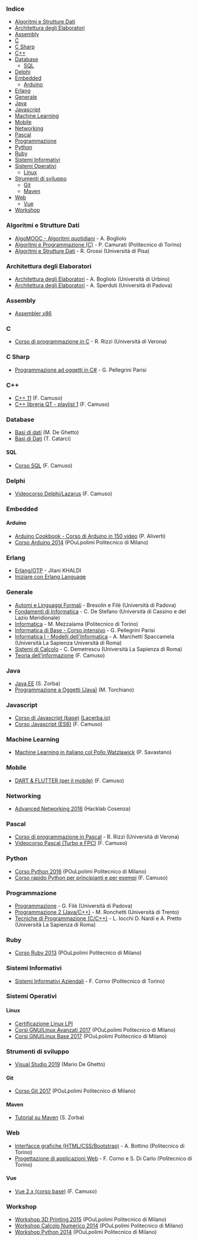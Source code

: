 ### Indice

* [Algoritmi e Strutture Dati](#algoritmi-e-strutture-dati)
* [Architettura degli Elaboratori](#architettura-degli-elaboratori)
* [Assembly](#assembly)
* [C](#c)
* [C Sharp](#c-sharp)
* [C++](#c-1)
* [Database](#database)
  * [SQL](#sql)
* [Delphi](#delphi)
* [Embedded](#embedded)
  * [Arduino](#arduino)
* [Erlang](#erlang)
* [Generale](#generale)
* [Java](#Java)
* [Javascript](#javascript)
* [Machine Learning](#machine-learning)
* [Mobile](#mobile)
* [Networking](#networking)
* [Pascal](#pascal)
* [Programmazione](#programmazione)
* [Python](#python)
* [Ruby](#ruby)
* [Sistemi Informativi](#sistemi-informativi)
* [Sistemi Operativi](#sistemi-operativi)
  * [Linux](#linux)
* [Strumenti di sviluppo](#strumenti-di-sviluppo)
  * [Git](#git)
  * [Maven](#maven)
* [Web](#web)
  * [Vue](#vue)
* [Workshop](#workshop)  


### Algoritmi e Strutture Dati

* [AlgoMOOC - Algoritmi quotidiani](https://www.youtube.com/watch?v=opHFKVuDiYM&list=PLjTV6y5YWc5HNnLyXkzUe9IlkG2n6guxU) - A. Bogliolo
* [Algoritmi e Programmazione (C)](https://www.youtube.com/playlist?list=PLUFFnpJdi99nqESTPaxlPMOF7yEEb8_sS) - P. Camurati (Politecnico di Torino)
* [Algoritmi e Strutture Dati](https://www.youtube.com/playlist?list=PLO4y9a8lTpK2TViOKbk-NjDBvL4RXDwYY) - R. Grossi (Università di Pisa)


### Architettura degli Elaboratori

* [Architettura degli Elaboratori](https://www.youtube.com/playlist?list=PLjTV6y5YWc5H2fefaz78qCeSKWj-k_-pY) - A. Bogliolo (Università di Urbino)
* [Architettura degli Elaboratori](https://www.youtube.com/playlist?list=PLhEwqlL10MqMYYiR5NqMblyyQr1ss-b8q) - A. Sperduti (Università di Padova)


### Assembly

* [Assembler x86](https://www.youtube.com/playlist?list=PLUJjY3hQLJ3NHQ9315KVvgiZ3v2FLtcbs)


### C

* [Corso di programmazione in C](https://www.youtube.com/playlist?list=PLO4y9a8lTpK2ugwPRLN_1oOrlzX9Zc9It) - R. Rizzi (Università di Verona)


### C Sharp

* [Programmazione ad oggetti in C#](https://www.youtube.com/watch?v=aSgikNnGEKM&list=PLktbfd3yXeH8yQpHM3O468k8l-aTC6Hl6) - G. Pellegrini Parisi 


### C++

* [C++ 11](https://www.youtube.com/playlist?list=PL0qAPtx8YtJfZpJD7uFxAXglkiHSEhktG) (F. Camuso)
* [C++ libreria QT - playlist 1](https://www.youtube.com/playlist?list=PL0qAPtx8YtJdH4GVwL_3QeJjPcz3DHE2t) (F. Camuso)


### Database

* [Basi di dati](https://www.youtube.com/playlist?list=PLgaOrAQwrg9JZs6dbDolNlShHFgpJSChj) (M. De Ghetto)
* [Basi di Dati](https://www.youtube.com/playlist?list=PLAQopGWlIcyZ7CN1sefdnCusfoodLP931) (T. Catarci)


#### SQL

* [Corso SQL](https://www.youtube.com/playlist?list=PLE555DB6188C967AC) (F. Camuso)


### Delphi

* [Videocorso Delphi/Lazarus](https://www.youtube.com/watch?v=JxE1nUqriV0&list=PLF75FB30719A09FA2) (F. Camuso)


### Embedded

#### Arduino

* [Arduino Cookbook - Corso di Arduino in 150 video](https://www.youtube.com/playlist?list=PL9_01HM23dGEDNNfR6BtlDWD8DDoAcLOT) (P. Aliverti)
* [Corso Arduino 2014](https://www.youtube.com/watch?v=WuqS4C4u42E&list=PLA27EZBY5vePO9T6YP3rH8LTTdylz69VE) (POuLpolimi Politecnico di Milano)


### Erlang

* [Erlang/OTP](http://www.khaldi.it/art/erlang/erl01/E01.html) - Jilani KHALDI
* [Iniziare con Erlang Language](https://riptutorial.com/it/erlang)


### Generale

* [Automi e Linguaggi Formali](https://www.youtube.com/playlist?list=PLhEwqlL10MqNz1pA7R5jnB_gsMIhDOe5X) - Bresolin e Filè (Università di Padova)
* [Fondamenti di Informatica](https://www.youtube.com/playlist?list=PLUL1bzfXcbX3g2cIcTFdmvj5yawQtUOxJ) - C. De Stefano (Università di Cassino e del Lazio Meridionale)
* [Informatica](https://didattica.polito.it/pls/portal30/sviluppo.videolezioni.vis?cor=232) - M. Mezzalama (Politecnico di Torino)
* [Informatica di Base - Corso intensivo](https://www.youtube.com/playlist?list=PLG31HS6yEI8dv6TUmv9w0W6YmEAQm0P2q) - G. Pellegrini Parisi 
* [Informatica I - Modelli dell'Informatica](https://www.youtube.com/playlist?list=PLAQopGWlIcyalkb2baN9mnotsdBm5Vbkc) - A. Marchetti Spaccamela (Università La Sapienza Università di Roma)
* [Sistemi di Calcolo](https://www.youtube.com/playlist?list=PLAQopGWlIcybT12h7fjVvlGAeSqOKDnTA) - C. Demetrescu (Università La Sapienza di Roma)
* [Teoria dell'informazione](https://www.youtube.com/playlist?list=PL0qAPtx8YtJeGo5g4Esi7tm6kHPRivkvb) (F. Camuso)


### Java

* [Java EE](https://www.youtube.com/playlist?list=PLjGYWJ4Dcy-erfReHXB9Ush0cREGSmyIe) (S. Zorba)
* [Programmazione a Oggetti (Java)](https://www.youtube.com/playlist?list=PLUFFnpJdi99kewGZIHpCDgarZER_-J1am) (M. Torchiano)


### Javascript

* [Corso di Javascript (base)](https://www.youtube.com/watch?v=JUBhi8O3wn0&list=PLG5caACNVwzpIhlLACNZd6BvABWv_Ti4I) [(Lacerba.io)](https://lacerba.io)
* [Corso Javascript (ES6)](https://www.youtube.com/watch?v=dDekOIgzxPA&list=PL0qAPtx8YtJceyk5_NpNvLbbkrmfX9kkw) (F. Camuso)


### Machine Learning

* [Machine Learning in italiano col Pollo Watzlawick](https://www.youtube.com/playlist?list=PLa-sizbCyh93c0nSPAb8k5ZZeOq4SBIl9) (P. Savastano) 


### Mobile

* [DART & FLUTTER (per il mobile)](https://www.youtube.com/playlist?list=PL0qAPtx8YtJftaLnIroe7q9udsc9_qg6x) (F. Camuso)


### Networking

* [Advanced Networking 2016](https://www.youtube.com/playlist?list=PLkbnRIR2azkIXO-ndOz7qBvVC38_wbOW8) (Hacklab Cosenza) 


### Pascal

* [Corso di programmazione in Pascal](https://www.youtube.com/watch?v=DYy2IbteC2U&list=PLO4y9a8lTpK1DS45Wljy0l5rMtVNIesRJ) - R. Rizzi (Università di Verona)
* [Videocorso Pascal (Turbo e FPC)](https://www.youtube.com/watch?v=C1ttJju1RKc&list=PLC98ABC853EAEFD7F) (F. Camuso)


### Python

* [Corso Python 2016](https://www.youtube.com/playlist?list=PLA27EZBY5veOa-dbNIetJvyrAuoVy4zDD) (POuLpolimi Politecnico di Milano)
* [Corso rapido Python per principianti e per esempi](https://www.youtube.com/playlist?list=PL0qAPtx8YtJdbiBCoj4j6x_Ai6Vu9j5r9) (F. Camuso)


### Programmazione

* [Programmazione](https://www.youtube.com/playlist?list=PLhEwqlL10MqN2eB3b4avX_DU3FK0EOYFa) - G. Filè (Università di Padova)
* [Programmazione 2 (Java/C++)](http://latemar.science.unitn.it/segue/index.php?&amp;site=2008Programmazione2&amp;section=86&amp;action=site) - M. Ronchetti (Università di Trento)
* [Tecniche di Programmazione (C/C++)](https://www.youtube.com/playlist?list=PLAQopGWlIcybv3YLRHGS4yZR00X3RvSBm) - L. Iocchi D. Nardi e A. Pretto (Università La Sapienza di Roma)


### Ruby

* [Corso Ruby 2013](https://www.youtube.com/watch?v=IQFY6HaXkfM&list=PLA27EZBY5veNwghiX1buwSBziKV765N2t) (POuLpolimi Politecnico di Milano)


### Sistemi Informativi

* [Sistemi Informativi Aziendali](https://didattica.polito.it/pls/portal30/sviluppo.videolezioni.vis?cor=233) - F. Corno (Politecnico di Torino)


### Sistemi Operativi

#### Linux

* [Certificazione Linux LPI](https://www.youtube.com/playlist?list=PL4L8OWDC99_d46jXlR02dCWzTwNISywwU)
* [Corsi GNU/Linux Avanzati 2017](https://www.youtube.com/watch?v=lRbkk_NT6nk&list=PLA27EZBY5veMZYKkqS2sQNPJSCGI1QniD) (POuLpolimi Politecnico di Milano)
* [Corsi GNU/Linux Base 2017](https://www.youtube.com/watch?v=SsNiFtDRxRM&list=PLA27EZBY5veNNqkeuFwjJFWserz6QLzS_) (POuLpolimi Politecnico di Milano)


### Strumenti di sviluppo

* [Visual Studio 2019](https://www.youtube.com/playlist?list=PLgaOrAQwrg9J04dWnY-FF4SXUFt-TEQkE) (Mario De Ghetto)


#### Git

* [Corso Git 2017](https://www.youtube.com/playlist?list=PLA27EZBY5veN02RzEr6Ecm7KcjWadthBh) (POuLpolimi Politecnico di Milano)


#### Maven

* [Tutorial su Maven](https://www.youtube.com/playlist?list=PLjGYWJ4Dcy-f71M9YyNSk4RpLE5jobe7y) (S. Zorba)


### Web

* [Interfacce grafiche (HTML/CSS/Bootstrap)](https://www.youtube.com/playlist?list=PLUFFnpJdi99kXjntQ0LNPnLbRLjKzmQaC) - A. Bottino (Politecnico di Torino)
* [Progettazione di applicazioni Web](https://www.youtube.com/playlist?list=PLE0AA1735F10543A6) - F. Corno e S. Di Carlo (Politecnico di Torino)


#### Vue

* [Vue 2.x (corso base)](https://www.youtube.com/playlist?list=PL0qAPtx8YtJdUH44fvkzVxy9waP23I_bE) (F. Camuso)


### Workshop

* [Workshop 3D Printing 2015](https://www.youtube.com/watch?v=7AJzR94ACZs&list=PLA27EZBY5veNgfDUNft5kju0QAvLPPw2j) (POuLpolimi Politecnico di Milano)
* [Workshop Calcolo Numerico 2014](https://www.youtube.com/watch?v=FVzt6TX0CiY&list=PLA27EZBY5veNyyBiZxkjFE2KwAIKLkITL) (POuLpolimi Politecnico di Milano)
* [Workshop Python 2014](https://www.youtube.com/watch?v=lz6uKGmrQoU&list=PLA27EZBY5veOFh1PdRdf7dc3DdBg-XctF) (POuLpolimi Politecnico di Milano)

